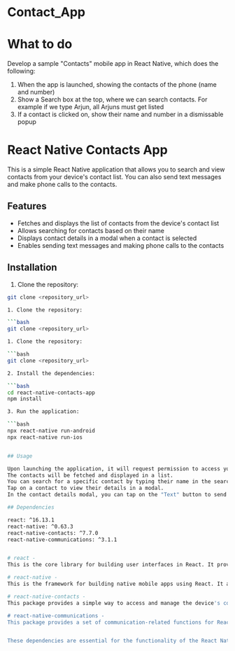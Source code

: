 # Contact_App

# What to do 

Develop a sample "Contacts" mobile app in React Native, which does the following:
1.	When the app is launched, showing the contacts of the phone (name and number)
2.	Show a Search box at the top, where we can search contacts. For example if we type Arjun, all Arjuns must get listed
3.	If a contact is clicked on, show their name and number in a dismissable popup


# React Native Contacts App

This is a simple React Native application that allows you to search and view contacts from your device's contact list. You can also send text messages and make phone calls to the contacts.

## Features

- Fetches and displays the list of contacts from the device's contact list
- Allows searching for contacts based on their name
- Displays contact details in a modal when a contact is selected
- Enables sending text messages and making phone calls to the contacts

## Installation

1. Clone the repository:

  ```bash
  git clone <repository_url>

1. Clone the repository:

  ```bash
  git clone <repository_url>

1. Clone the repository:

  ```bash
  git clone <repository_url>    

2. Install the dependencies:

  ```bash
  cd react-native-contacts-app  
  npm install

3. Run the application:

  ```bash
  npx react-native run-android
  npx react-native run-ios


## Usage

Upon launching the application, it will request permission to access your contacts. Grant the permission to proceed.
The contacts will be fetched and displayed in a list.
You can search for a specific contact by typing their name in the search bar at the top.
Tap on a contact to view their details in a modal.
In the contact details modal, you can tap on the "Text" button to send a text message to the contact or tap on the "Call" button to make a phone call.  

## Dependencies

react: ^16.13.1
react-native: ^0.63.3
react-native-contacts: ^7.7.0
react-native-communications: ^3.1.1


# react - 
This is the core library for building user interfaces in React. It provides the necessary functionality and components for creating interactive UIs.

# react-native - 
This is the framework for building native mobile apps using React. It allows you to write JavaScript code and render it as native components on iOS and Android devices.

# react-native-contacts - 
This package provides a simple way to access and manage the device's contact list. It allows you to fetch, create, update, and delete contacts using a set of convenient methods. In the app, it is used to fetch and display the list of contacts.

# react-native-communications - 
This package provides a set of communication-related functions for React Native apps. It includes methods for sending text messages, making phone calls, sending emails, and opening URLs. In the app, it is used to send text messages and make phone calls to the selected contacts.


These dependencies are essential for the functionality of the React Native Contacts App. They handle various aspects of the app, such as UI rendering, contact list management, and communication capabilities. Make sure to install and configure these dependencies properly to ensure the app works as expected.